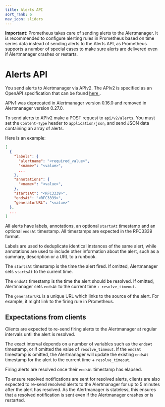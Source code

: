 ```yaml
---
title: Alerts API
sort_rank: 6
nav_icon: sliders
---
```


**Important**: Prometheus takes care of sending alerts to the Alertmanager.
It is recommended to configure alerting rules in Prometheus based on time
series data instead of sending alerts to the Alerts API, as Prometheus supports
a number of special cases to make sure alerts are delivered even if Alertmanager
crashes or restarts.

# Alerts API

You send alerts to Alertmanager via APIv2. The APIv2 is specified as an
OpenAPI specification that can be found [here
](https://github.com/prometheus/alertmanager/blob/master/api/v2/openapi.yaml).

APIv1 was deprecated in Alertmanager version 0.16.0 and removed in Alertmanager
version 0.27.0.

To send alerts to APIv2 make a POST request to `api/v2/alerts`. You must set
the `Content-Type` header to `application/json`, and send JSON data containing
an array of alerts.

Here is an example:

```json
[
  {
    "labels": {
      "alertname": "<required_value>",
      "<name>": "<value>",
      ...
    },
    "annotations": {
      "<name>": "<value>",
    },
    "startsAt": "<RFC3339>",
    "endsAt": "<RFC3339>",
    "generatorURL": "<value>"
  },
  ...
]
```

All alerts have labels, annotations, an optional `startsAt` timestamp and an
optional `endsAt` timestamp. All timestamps are expected in the RFC3339 format.

Labels are used to deduplicate identical instances of the same alert, while
annotations are used to include other information about the alert, such as a
summary, description or a URL to a runbook.

The `startsAt` timestamp is the time the alert fired. If omitted, Alertmanager
sets `startsAt` to the current time.

The `endsAt` timestamp is the time the alert should be resolved. If omitted,
Alertmanager sets `endsAt` to the current time + `resolve_timeout`.

The `generatorURL` is a unique URL which links to the source of the alert. For
example, it might link to the firing rule in Prometheus.

## Expectations from clients

Clients are expected to re-send firing alerts to the Alertmanager at regular
intervals until the alert is resolved.

The exact interval depends on a number of variables such as the `endsAt`
timestamp, or if omitted the value of `resolve_timeout`. If the `endsAt`
timestamp is omitted, the Alertmanager will update the existing `endsAt`
timestamp for the alert to the current time + `resolve_timeout`.

Firing alerts are resolved once their `endsAt` timestamp has elapsed.

To ensure resolved notifications are sent for resolved alerts, clients are also
expected to re-send resolved alerts to the Alertmanager for up to 5 minutes
after the alert has resolved. As the Alertmanager is stateless, this ensures
that a resolved notification is sent even if the Alertmanager crashes or is
restarted.
